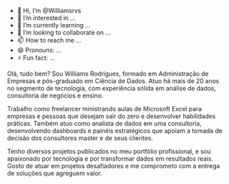 - 👋 Hi, I’m @Williamsrvs
- 👀 I’m interested in ...
- 🌱 I’m currently learning ...
- 💞️ I’m looking to collaborate on ...
- 📫 How to reach me ...
- 😄 Pronouns: ...
- ⚡ Fun fact: ...

Olá, tudo bem?
Sou Williams Rodrigues, formado em Administração de Empresas e pós-graduado em Ciência de Dados. Atuo há mais de 20 anos no segmento de tecnologia, com experiência sólida em análise de dados, consultoria de negócios e ensino.

Trabalho como freelancer ministrando aulas de Microsoft Excel para empresas e pessoas que desejam sair do zero e desenvolver habilidades práticas. Também atuo como analista de dados em uma consultoria, desenvolvendo dashboards e painéis estratégicos que apoiam a tomada de decisão dos consultores master e de seus clientes.

Tenho diversos projetos publicados no meu portfólio profissional, e sou apaixonado por tecnologia e por transformar dados em resultados reais. Gosto de atuar em projetos desafiadores e me comprometo com a entrega de soluções que agreguem valor.
